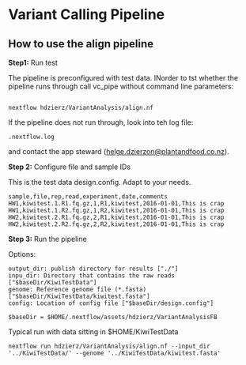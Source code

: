 # Variant Calling Pipeline

## How to use the align pipeline

**Step1:** Run test

The pipeline is preconfigured with test data. INorder to tst whether the pipeline runs through call vc_pipe without command line parameters:

```

nextflow hdzierz/VariantAnalysis/align.nf

```

If the pipeline does not run through, look into teh log file:

```
.nextflow.log
```

and contact the app steward (helge.dzierzon@plantandfood.co.nz).


**Step 2:** Configure file and sample IDs

This is the test data design.config. Adapt to your needs.

```
sample,file,rep,read,experiment,date,comments
HW1,kiwitest.1.R1.fq.gz,1,R1,kiwitest,2016-01-01,This is crap
HW1,kiwitest.1.R2.fq.gz,1,R2,kiwitest,2016-01-01,This is crap
HW2,kiwitest.2.R1.fq.gz,2,R1,kiwitest,2016-01-01,This is crap
HW2,kiwitest.2.R2.fq.gz,2,R2,kiwitest,2016-01-01,This is crap

```

**Step 3:** Run the pipeline

Options:

```
output_dir: publish directory for results ["./"]
inpu_dir: Directory that contains the raw reads ["$baseDir/KiwiTestData"]
genome: Reference genome file (*.fasta) ["$baseDir/KiwiTestData/kiwitest.fasta"]
config: Location of config file ["$baseDir/design.config"]

$baseDir = $HOME/.nextflow/assets/hdzierz/VariantAnalysisFB
```

Typical run with data sitting in $HOME/KiwiTestData

```
nextflow run hdzierz/VariantAnalysis/align.nf --input_dir '../KiwiTestData/' --genome '../KiwiTestData/kiwitest.fasta'
```






